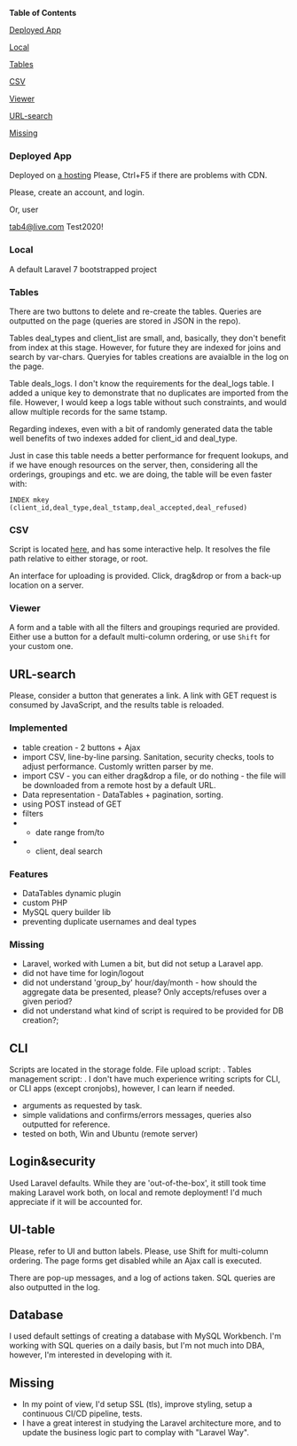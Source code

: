 
**Table of Contents**

[Deployed App](#deployed-app)

[Local](#local)

[Tables](#tables)

[CSV](#csv)

[Viewer](#viewer)

[URL-search](#url-search)

[Missing](#missing)




### Deployed App

Deployed on <a href="http://laracsv.tab4lioz.beget.tech/" target="_blank">a hosting</a>
Please, Ctrl+F5 if there are problems with CDN.

Please, create an account, and login.

Or, user

tab4@live.com
Test2020!

### Local

A default Laravel 7 bootstrapped project


### Tables

There are two buttons to delete and re-create the tables. Queries are outputted on the page (queries are stored in JSON in the repo).

Tables deal_types and client_list are small, and, basically, they don't benefit from index at this stage.
However, for future they are indexed for joins and search by var-chars. Queryies for tables creations are avaialble in the log on the page.

Table deals_logs. I don't know the requirements for the deal_logs table. I added a unique key to demonstrate that no duplicates are imported from the file. However, I would keep a logs table without such constraints, and would allow multiple records for the same tstamp.

Regarding indexes, even with a bit of randomly generated data the table well benefits of two indexes added for client_id and deal_type.

Just in case this table needs a better performance for frequent lookups, and if we have enough resources on the server, then, considering all the orderings, groupings and etc. we are doing, the table will be even faster with:

`INDEX mkey (client_id,deal_type,deal_tstamp,deal_accepted,deal_refused)`

### CSV

Script is located <a href="http://laracsv.tab4lioz.beget.tech/" target="_blank">here</a>, and has some interactive help. It resolves the file path relative to either storage, or root.

An interface for uploading is provided. Click, drag&drop or from a back-up location on a server.



### Viewer

A form and a table with all the filters and groupings requried are provided. Either use a button for a default multi-column ordering, or use `Shift` for your custom one.

## URL-search
Please, consider a button that generates a link. A link with GET request is consumed by JavaScript, and the results table is reloaded. 



### Implemented

- table creation - 2 buttons + Ajax
- import CSV, line-by-line parsing. Sanitation, security checks, tools to adjust performance. Customly written parser by me.
- import CSV - you can either drag&drop a file, or do nothing - the file will be downloaded from a remote host by a default URL.
- Data representation - DataTables + pagination, sorting.
- using POST instead of GET
- filters
- - date range from/to
- - client, deal search

### Features

- DataTables dynamic plugin
- custom PHP
- MySQL query builder lib
- preventing duplicate usernames and deal types

### Missing
- Laravel, worked with Lumen a bit, but did not setup a Laravel app.
- did not have time for login/logout
- did not understand 'group_by' hour/day/month - how should the aggregate data be presented, please? Only accepts/refuses over a given period?
- did not understand what kind of script is required to be provided for DB creation?;



## CLI
Scripts are located in the storage folde.
File upload script: .
Tables management script: .
I don't have much experience writing scripts for CLI, or CLI apps (except cronjobs), however, I can learn if needed.
- arguments as requested by task.
- simple validations and confirms/errors messages, queries also outputted for reference.
- tested on both, Win and Ubuntu (remote server) 


## Login&security
Used Laravel defaults. While they are 'out-of-the-box', it still took time making Laravel work both, on local and remote deployment! I'd much appreciate if it will be accounted for.



## UI-table

Please, refer to UI and button labels. Please, use Shift for multi-column ordering. The page forms get disabled while an Ajax call is executed.

There are pop-up messages, and a log of actions taken. SQL queries are also outputted in the log.



## Database

I used default settings of creating a database with MySQL Workbench. I'm working with SQL queries on a daily basis, but I'm not much into DBA, however, I'm interested in developing with it.

## Missing

- In my point of view, I'd setup SSL (tls), improve styling, setup a continuous CI/CD pipeline, tests.
- I have a great interest in studying the Laravel architecture more, and to update the business logic part to complay with "Laravel Way".


